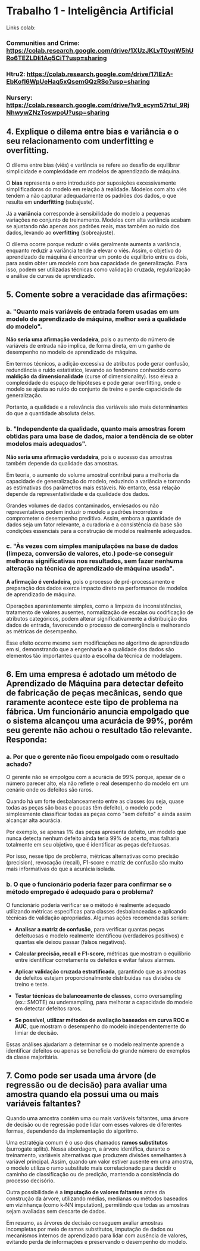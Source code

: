 # Trabalho 1 - Inteligência Artificial

Links colab:
### Communities and Crime: https://colab.research.google.com/drive/1XUzJKLvT0yqW5hURo6TEZLDIi1Aq5CiT?usp=sharing
### Htru2: https://colab.research.google.com/drive/17IEzA-EbKofl6WpUeHaq5xQsemGQzRSo?usp=sharing
### Nursery: https://colab.research.google.com/drive/1v9_ecym57rtul_9RjNhwywZNzToswpoU?usp=sharing

## 4. Explique o dilema entre bias e variância e o seu relacionamento com underfitting e overfitting.

O dilema entre bias (viés) e variância se refere ao desafio de equilibrar simplicidade e complexidade em modelos de aprendizado de máquina. 

O **bias** representa o erro introduzido por suposições excessivamente simplificadoras do modelo em relação à realidade. Modelos com alto viés tendem a não capturar adequadamente os padrões dos dados, o que resulta em **underfitting** (subajuste). 

Já a **variância** corresponde à sensibilidade do modelo a pequenas variações no conjunto de treinamento. Modelos com alta variância acabam se ajustando não apenas aos padrões reais, mas também ao ruído dos dados, levando ao **overfitting** (sobreajuste). 

O dilema ocorre porque reduzir o viés geralmente aumenta a variância, enquanto reduzir a variância tende a elevar o viés. Assim, o objetivo do aprendizado de máquina é encontrar um ponto de equilíbrio entre os dois, para assim obter um modelo com boa capacidade de generalização. Para isso, podem ser utilizadas técnicas como validação cruzada, regularização e análise de curvas de aprendizado.

## 5. Comente sobre a veracidade das afirmações:

### a. "Quanto mais variáveis de entrada forem usadas em um modelo de aprendizado de máquina, melhor será a qualidade do modelo".

**Não seria uma afirmação verdadeira**, pois o aumento do número de variáveis de entrada não implica, de forma direta, em um ganho de desempenho no modelo de aprendizado de máquina. 

Em termos técnicos, a adição excessiva de atributos pode gerar confusão, redundância e ruído estatístico, levando ao fenômeno conhecido como **maldição da dimensionalidade** (curse of dimensionality). Isso eleva a complexidade do espaço de hipóteses e pode gerar overfitting, onde o modelo se ajusta ao ruído do conjunto de treino e perde capacidade de generalização. 

Portanto, a qualidade e a relevância das variáveis são mais determinantes do que a quantidade absoluta delas.

### b. "Independente da qualidade, quanto mais amostras forem obtidas para uma base de dados, maior a tendência de se obter modelos mais adequados".

**Não seria uma afirmação verdadeira**, pois o sucesso das amostras também depende da qualidade das amostras. 

Em teoria, o aumento do volume amostral contribui para a melhoria da capacidade de generalização do modelo, reduzindo a variância e tornando as estimativas dos parâmetros mais estáveis. No entanto, essa relação depende da representatividade e da qualidade dos dados. 

Grandes volumes de dados contaminados, enviesados ou não representativos podem induzir o modelo a padrões incorretos e comprometer o desempenho preditivo. Assim, embora a quantidade de dados seja um fator relevante, a curadoria e a consistência da base são condições essenciais para a construção de modelos realmente adequados.

### c. "Às vezes com simples manipulações na base de dados (limpeza, conversão de valores, etc.) pode-se conseguir melhoras significativas nos resultados, sem fazer nenhuma alteração na técnica de aprendizado de máquina usada".

**A afirmação é verdadeira**, pois o processo de pré-processamento e preparação dos dados exerce impacto direto na performance de modelos de aprendizado de máquina. 

Operações aparentemente simples, como a limpeza de inconsistências, tratamento de valores ausentes, normalização de escalas ou codificação de atributos categóricos, podem alterar significativamente a distribuição dos dados de entrada, favorecendo o processo de convergência e melhorando as métricas de desempenho. 

Esse efeito ocorre mesmo sem modificações no algoritmo de aprendizado em si, demonstrando que a engenharia e a qualidade dos dados são elementos tão importantes quanto a escolha da técnica de modelagem.

## 6. Em uma empresa é adotado um método de Aprendizado de Máquina para detectar defeito de fabricação de peças mecânicas, sendo que raramente acontece este tipo de problema na fábrica. Um funcionário anuncia empolgado que o sistema alcançou uma acurácia de 99%, porém seu gerente não achou o resultado tão relevante. Responda:

### a. Por que o gerente não ficou empolgado com o resultado achado?

O gerente não se empolgou com a acurácia de 99% porque, apesar de o número parecer alto, ela não reflete o real desempenho do modelo em um cenário onde os defeitos são raros. 

Quando há um forte desbalanceamento entre as classes (ou seja, quase todas as peças são boas e poucas têm defeito), o modelo pode simplesmente classificar todas as peças como "sem defeito" e ainda assim alcançar alta acurácia. 

Por exemplo, se apenas 1% das peças apresenta defeito, um modelo que nunca detecta nenhum defeito ainda teria 99% de acerto, mas falharia totalmente em seu objetivo, que é identificar as peças defeituosas. 

Por isso, nesse tipo de problema, métricas alternativas como precisão (precision), revocação (recall), F1-score e matriz de confusão são muito mais informativas do que a acurácia isolada.

### b. O que o funcionário poderia fazer para confirmar se o método empregado é adequado para o problema?

O funcionário poderia verificar se o método é realmente adequado utilizando métricas específicas para classes desbalanceadas e aplicando técnicas de validação apropriadas. Algumas ações recomendadas seriam:

- **Analisar a matriz de confusão**, para verificar quantas peças defeituosas o modelo realmente identificou (verdadeiros positivos) e quantas ele deixou passar (falsos negativos).

- **Calcular precisão, recall e F1-score**, métricas que mostram o equilíbrio entre identificar corretamente os defeitos e evitar falsos alarmes.

- **Aplicar validação cruzada estratificada**, garantindo que as amostras de defeitos estejam proporcionalmente distribuídas nas divisões de treino e teste.

- **Testar técnicas de balanceamento de classes**, como oversampling (ex.: SMOTE) ou undersampling, para melhorar a capacidade do modelo em detectar defeitos raros.

- **Se possível, utilizar métodos de avaliação baseados em curva ROC e AUC**, que mostram o desempenho do modelo independentemente do limiar de decisão.

Essas análises ajudariam a determinar se o modelo realmente aprende a identificar defeitos ou apenas se beneficia do grande número de exemplos da classe majoritária.

## 7. Como pode ser usada uma árvore (de regressão ou de decisão) para avaliar uma amostra quando ela possui uma ou mais variáveis faltantes?

Quando uma amostra contém uma ou mais variáveis faltantes, uma árvore de decisão ou de regressão pode lidar com esses valores de diferentes formas, dependendo da implementação do algoritmo. 

Uma estratégia comum é o uso dos chamados **ramos substitutos** (surrogate splits). Nessa abordagem, a árvore identifica, durante o treinamento, variáveis alternativas que produzem divisões semelhantes à variável principal. Assim, quando um valor estiver ausente em uma amostra, o modelo utiliza o ramo substituto mais correlacionado para decidir o caminho de classificação ou de predição, mantendo a consistência do processo decisório.

Outra possibilidade é a **imputação de valores faltantes** antes da construção da árvore, utilizando médias, medianas ou métodos baseados em vizinhança (como k-NN imputation), permitindo que todas as amostras sejam avaliadas sem descarte de dados.

Em resumo, as árvores de decisão conseguem avaliar amostras incompletas por meio de ramos substitutos, imputação de dados ou mecanismos internos de aprendizado para lidar com ausência de valores, evitando perda de informações e preservando o desempenho do modelo.

